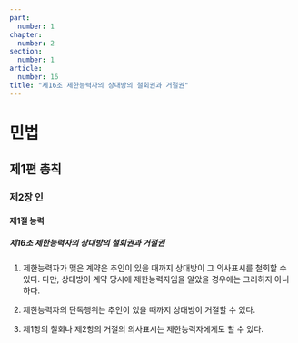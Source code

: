 ```yaml
---
part:
  number: 1
chapter:
  number: 2
section:
  number: 1
article:
  number: 16
title: "제16조 제한능력자의 상대방의 철회권과 거절권"
---
```

# 민법

## 제1편 총칙

### 제2장 인

#### 제1절 능력

##### 제16조 제한능력자의 상대방의 철회권과 거절권

1. 제한능력자가 맺은 계약은 추인이 있을 때까지 상대방이 그 의사표시를 철회할 수 있다. 다만, 상대방이 계약 당시에 제한능력자임을 알았을 경우에는 그러하지 아니하다.

2. 제한능력자의 단독행위는 추인이 있을 때까지 상대방이 거절할 수 있다.

3. 제1항의 철회나 제2항의 거절의 의사표시는 제한능력자에게도 할 수 있다.
